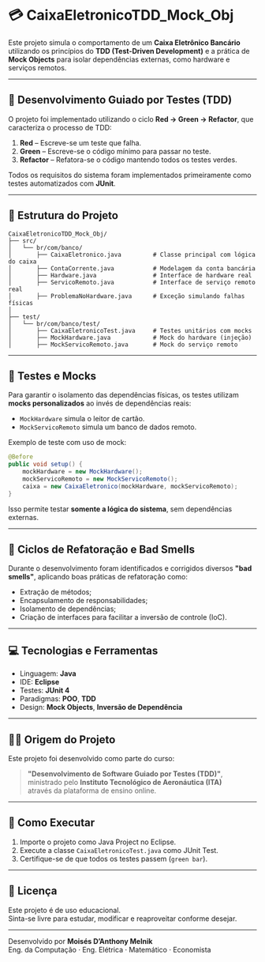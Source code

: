 # 💳 CaixaEletronicoTDD_Mock_Obj

Este projeto simula o comportamento de um **Caixa Eletrônico Bancário** utilizando os princípios do **TDD (Test-Driven Development)** e a prática de **Mock Objects** para isolar dependências externas, como hardware e serviços remotos.

---

## 🧪 Desenvolvimento Guiado por Testes (TDD)

O projeto foi implementado utilizando o ciclo **Red → Green → Refactor**, que caracteriza o processo de TDD:

1. **Red** – Escreve-se um teste que falha.
2. **Green** – Escreve-se o código mínimo para passar no teste.
3. **Refactor** – Refatora-se o código mantendo todos os testes verdes.

Todos os requisitos do sistema foram implementados primeiramente como testes automatizados com **JUnit**.

---

## 🧱 Estrutura do Projeto

```text
CaixaEletronicoTDD_Mock_Obj/
├── src/
│   └── br/com/banco/
│       ├── CaixaEletronico.java         # Classe principal com lógica do caixa
│       ├── ContaCorrente.java           # Modelagem da conta bancária
│       ├── Hardware.java                # Interface de hardware real
│       ├── ServicoRemoto.java           # Interface de serviço remoto real
│       ├── ProblemaNoHardware.java      # Exceção simulando falhas físicas
│
├── test/
│   └── br/com/banco/test/
│       ├── CaixaEletronicoTest.java     # Testes unitários com mocks
│       ├── MockHardware.java            # Mock do hardware (injeção)
│       ├── MockServicoRemoto.java       # Mock do serviço remoto
```

---

## 🧪 Testes e Mocks

Para garantir o isolamento das dependências físicas, os testes utilizam **mocks personalizados** ao invés de dependências reais:

- `MockHardware` simula o leitor de cartão.
- `MockServicoRemoto` simula um banco de dados remoto.

Exemplo de teste com uso de mock:
```java
@Before
public void setup() {
    mockHardware = new MockHardware();
    mockServicoRemoto = new MockServicoRemoto();
    caixa = new CaixaEletronico(mockHardware, mockServicoRemoto);
}
```

Isso permite testar **somente a lógica do sistema**, sem dependências externas.

---

## 🧠 Ciclos de Refatoração e Bad Smells

Durante o desenvolvimento foram identificados e corrigidos diversos **"bad smells"**, aplicando boas práticas de refatoração como:

- Extração de métodos;
- Encapsulamento de responsabilidades;
- Isolamento de dependências;
- Criação de interfaces para facilitar a inversão de controle (IoC).

---

## 💻 Tecnologias e Ferramentas

- Linguagem: **Java**
- IDE: **Eclipse**
- Testes: **JUnit 4**
- Paradigmas: **POO**, **TDD**
- Design: **Mock Objects**, **Inversão de Dependência**

---

## 👨‍🏫 Origem do Projeto

Este projeto foi desenvolvido como parte do curso:

> **"Desenvolvimento de Software Guiado por Testes (TDD)"**,  
> ministrado pelo **Instituto Tecnológico de Aeronáutica (ITA)**  
> através da plataforma de ensino online.

---

## 📁 Como Executar

1. Importe o projeto como Java Project no Eclipse.
2. Execute a classe `CaixaEletronicoTest.java` como JUnit Test.
3. Certifique-se de que todos os testes passem (`green bar`).

---

## 📄 Licença

Este projeto é de uso educacional.  
Sinta-se livre para estudar, modificar e reaproveitar conforme desejar.

---

Desenvolvido por **Moisés D’Anthony Melnik**  
Eng. da Computação · Eng. Elétrica · Matemático · Economista